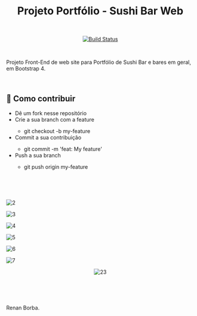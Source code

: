 <div align="center">

# Projeto Portfólio - Sushi Bar Web

</div>

<br>

<div align="center">

[![Build Status](https://img.shields.io/github/stars/RenanBorba/web-portfolio.svg)](https://github.com/RenanBorba/web-portfolio)

</div>

<br>

Projeto Front-End de web site para Portfólio de Sushi Bar e bares em geral, em Bootstrap 4.

<br>

## :punch: Como contribuir 
<ul>
  <li>Dê um fork nesse repositório</li>
  <li>Crie a sua branch com a feature</li>
    <ul>
      <li>git checkout -b my-feature</li>
    </ul>
  <li>Commit a sua contribuição</li>
    <ul>
      <li>git commit -m 'feat: My feature'</li>
    </ul>
  <li>Push a sua branch</li>
    <ul>
      <li>git push origin my-feature</li>
    </ul>
</ul>
<br><br><br>

![2](https://user-images.githubusercontent.com/48495838/64561695-ba085300-d321-11e9-9923-3bac8d4896ec.jpg)

![3](https://user-images.githubusercontent.com/48495838/64561696-ba085300-d321-11e9-9fce-2b27925469e4.jpg)

![4](https://user-images.githubusercontent.com/48495838/64561697-baa0e980-d321-11e9-9649-779c1d8ef58f.jpg)

![5](https://user-images.githubusercontent.com/48495838/64561698-baa0e980-d321-11e9-9a81-f00a706ba085.jpg)

![6](https://user-images.githubusercontent.com/48495838/64561699-baa0e980-d321-11e9-8a74-9b248e1d97b4.jpg)

![7](https://user-images.githubusercontent.com/48495838/64561700-bb398000-d321-11e9-9abe-e336a18077c3.jpg)

<div align="center">

![23](https://user-images.githubusercontent.com/48495838/54636536-6d744700-4a65-11e9-9062-2127a70fca11.gif)

</div>

<br><br><br>

Renan Borba.
